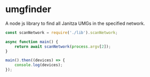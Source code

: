 # umgfinder
A node js library to find all Janitza UMGs in the specified network.

```javascript
const scanNetwork = require('./lib').scanNetwork;

async function main() {
    return await scanNetwork(process.argv[2]);
}

main().then((devices) => {
    console.log(devices);
});
```
